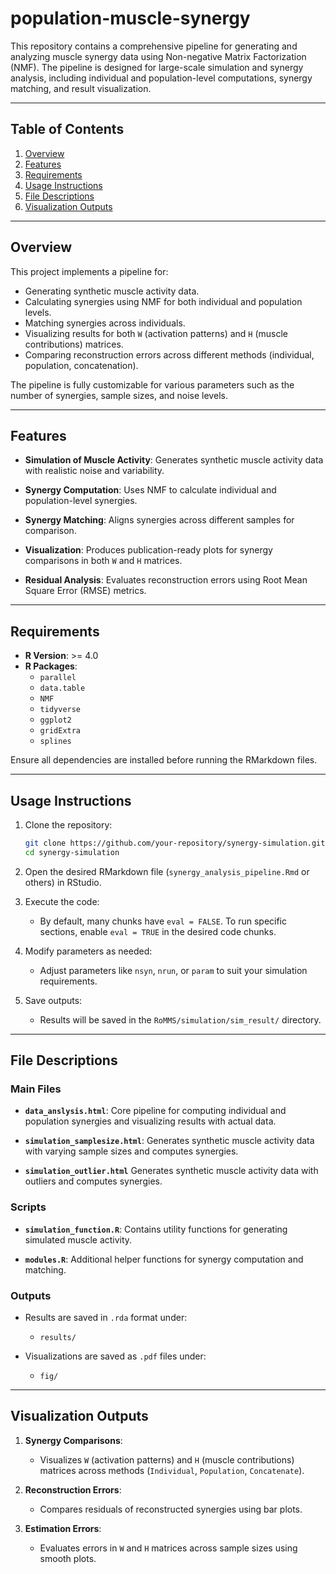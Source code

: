 # population-muscle-synergy


This repository contains a comprehensive pipeline for generating and analyzing muscle synergy data using Non-negative Matrix Factorization (NMF). The pipeline is designed for large-scale simulation and synergy analysis, including individual and population-level computations, synergy matching, and result visualization.

---

## Table of Contents

1. [Overview](#overview)
2. [Features](#features)
3. [Requirements](#requirements)
4. [Usage Instructions](#usage-instructions)
5. [File Descriptions](#file-descriptions)
6. [Visualization Outputs](#visualization-outputs)

---

## Overview

This project implements a pipeline for:
- Generating synthetic muscle activity data.
- Calculating synergies using NMF for both individual and population levels.
- Matching synergies across individuals.
- Visualizing results for both `W` (activation patterns) and `H` (muscle contributions) matrices.
- Comparing reconstruction errors across different methods (individual, population, concatenation).

The pipeline is fully customizable for various parameters such as the number of synergies, sample sizes, and noise levels.

---

## Features

- **Simulation of Muscle Activity**:
  Generates synthetic muscle activity data with realistic noise and variability.
  
- **Synergy Computation**:
  Uses NMF to calculate individual and population-level synergies.

- **Synergy Matching**:
  Aligns synergies across different samples for comparison.

- **Visualization**:
  Produces publication-ready plots for synergy comparisons in both `W` and `H` matrices.

- **Residual Analysis**:
  Evaluates reconstruction errors using Root Mean Square Error (RMSE) metrics.

---

## Requirements

- **R Version**: >= 4.0
- **R Packages**:
  - `parallel`
  - `data.table`
  - `NMF`
  - `tidyverse`
  - `ggplot2`
  - `gridExtra`
  - `splines`

Ensure all dependencies are installed before running the RMarkdown files.

---

## Usage Instructions

1. Clone the repository:
   ```bash
   git clone https://github.com/your-repository/synergy-simulation.git
   cd synergy-simulation
   ```

2. Open the desired RMarkdown file (`synergy_analysis_pipeline.Rmd` or others) in RStudio.

3. Execute the code:
   - By default, many chunks have `eval = FALSE`. To run specific sections, enable `eval = TRUE` in the desired code chunks.

4. Modify parameters as needed:
   - Adjust parameters like `nsyn`, `nrun`, or `param` to suit your simulation requirements.

5. Save outputs:
   - Results will be saved in the `RoMMS/simulation/sim_result/` directory.

---

## File Descriptions

### Main Files

- **`data_anslysis.html`**:
  Core pipeline for computing individual and population synergies and visualizing results with actual data.

- **`simulation_samplesize.html`**:
  Generates synthetic muscle activity data with varying sample sizes and computes synergies.

- **`simulation_outlier.html`**
  Generates synthetic muscle activity data with outliers and computes synergies.
  
### Scripts

- **`simulation_function.R`**:
  Contains utility functions for generating simulated muscle activity.

- **`modules.R`**:
  Additional helper functions for synergy computation and matching.

### Outputs

- Results are saved in `.rda` format under:
  - `results/`

- Visualizations are saved as `.pdf` files under:
  - `fig/`

---

## Visualization Outputs

1. **Synergy Comparisons**:
   - Visualizes `W` (activation patterns) and `H` (muscle contributions) matrices across methods (`Individual`, `Population`, `Concatenate`).

2. **Reconstruction Errors**:
   - Compares residuals of reconstructed synergies using bar plots.

3. **Estimation Errors**:
   - Evaluates errors in `W` and `H` matrices across sample sizes using smooth plots.
